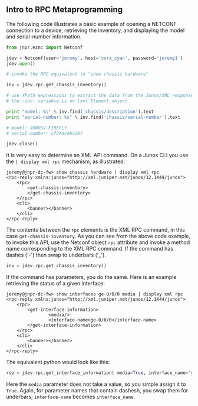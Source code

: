 ## Intro to RPC Metaprogramming

The following code illustrates a basic example of opening a NETCONF connection to a device, retrieving the inventory, and displaying the model and serial-number information.

````python
from jnpr.eznc import Netconf

jdev = Netconf(user='jeremy', host='vsrx_cyan', password='jeremy1')
jdev.open()

# invoke the RPC equivalent to "show chassis hardware"

inv = jdev.rpc.get_chassis_inventory()

# use XPath expressions to extract the data from the Junos/XML response
# the :inv: variable is an lxml Element object

print "model: %s" % inv.find('chassis/description').text
print "serial-number: %s" % inv.find('chassis/serial-number').text

# model: JUNOSV-FIREFLY
# serial-number: cf2eaceba2b7

jdev.close()

````

It is very easy to determine an XML API command.  On a Junos CLI you use the `| display xml rpc` mechanism, as illustrated:
````
jeremy@jnpr-dc-fw> show chassis hardware | display xml rpc 
<rpc-reply xmlns:junos="http://xml.juniper.net/junos/12.1X44/junos">
    <rpc>
        <get-chassis-inventory>
        </get-chassis-inventory>
    </rpc>
    <cli>
        <banner></banner>
    </cli>
</rpc-reply>
````

The contents between the `rpc` elements is the XML RPC command, in this case `get-chassis-inventory`.  As you can see from the above code example, to invoke this API, use the Netconf object `rpc` attribute and invoke a method name corresponding to the XML RPC command.  If the command has dashes ('-') then swap to underbars ('_').  
````python
inv = jdev.rpc.get_chassis_inventory()
````

If the command has parameters, you do the same.  Here is an example retrieving the status of a given interface:
````
jeremy@jnpr-dc-fw> show interfaces ge-0/0/0 media | display xml rpc 
<rpc-reply xmlns:junos="http://xml.juniper.net/junos/12.1X44/junos">
    <rpc>
        <get-interface-information>
                <media/>
                <interface-name>ge-0/0/0</interface-name>
        </get-interface-information>
    </rpc>
    <cli>
        <banner></banner>
    </cli>
</rpc-reply>
````
The equivalent python would look like this:
````python
rsp = jdev.rpc.get_interface_information( media=True, interface_name='ge-0/0/0' )
````
Here the `media` parameter does not take a value, so you simple assign it to `True`.  Again, for parameter names that contain dashesh, you swap them for underbars; `interface-name` becomes `interface_name`.
